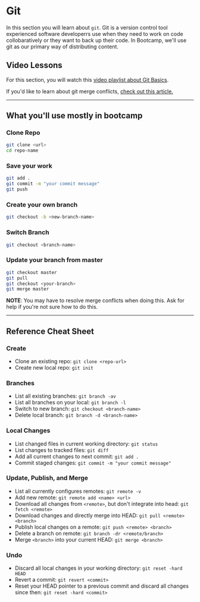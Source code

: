 # Git

In this section you will learn about `git`. Git is a version control tool experienced software developerrs use when they need to work on code collobaratively or they want to back up their code. In Bootcamp, we'll use git as our primary way of distributing content.

## Video Lessons

For this section, you will watch this [video playlist about Git Basics][git-course].

If you'd like to learn about git merge conflicts, [check out this article.][git-conflict]

---

## What you'll use mostly in bootcamp

### Clone Repo

```sh
git clone <url>
cd repo-name
```

### Save your work

```sh
git add .
git commit -m "your commit message"
git push
```

### Create your own branch

```sh
git checkout -b <new-branch-name>
```

### Switch Branch

```sh
git checkout <branch-name>
```

### Update your branch from master

```sh
git checkout master
git pull
git checkout <your-branch>
git merge master
```

**NOTE**: You may have to resolve merge conflicts when doing this. Ask for help if you're not sure how to do this.

---

## Reference Cheat Sheet

### Create

- Clone an existing repo: `git clone <repo-url>`
- Create new local repo: `git init`

### Branches

- List all existing branches: `git branch -av`
- List all branches on your local: `git branch -l`
- Switch to new branch: `git checkout <branch-name>`
- Delete local branch: `git branch -d <branch-name>`

### Local Changes

- List changed files in current working directory: `git status`
- List changes to tracked files: `git diff`
- Add all current changes to next commit: `git add .`
- Commit staged changes: `git commit -m "your commit message"`

### Update, Publish, and Merge

- List all currently configures remotes: `git remote -v`
- Add new remote: `git remote add <name> <url>`
- Download all changes from `<remote>`, but don't integrate into head: `git fetch <remote>`
- Download changes and directly merge into HEAD: `git pull <remote> <branch>`
- Publish local changes on a remote: `git push <remote> <branch>`
- Delete a branch on remote: `git branch -dr <remote/branch>`
- Merge `<branch>` into your current HEAD: `git merge <branch>`
  
### Undo

- Discard all local changes in your working directory: `git reset -hard HEAD`
- Revert a commit: `git revert <commit>`
- Reset your HEAD pointer to a previous commit and discard all changes since then: `git reset -hard <commit>`
  
[git-course]: https://www.youtube.com/watch?v=8oRjP8yj2Wo&list=PLG3Osgh6aITWY4QCO2BHvxRc03sY65ZzQ
[git-conflict]: https://githowto.com/resolving_conflicts